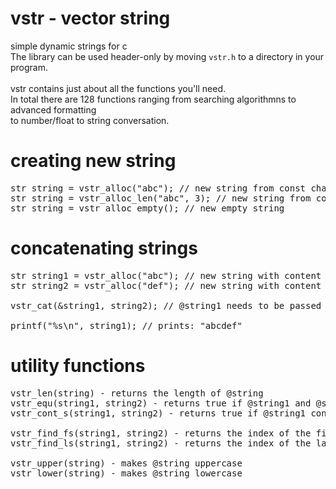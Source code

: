 # vstr - vector string
simple dynamic strings for c<br/>
The library can be used header-only by moving `vstr.h` to a directory in your program.<br/>
<br/>
vstr contains just about all the functions you'll need.<br/>
In total there are 128 functions ranging from searching algorithmns to advanced formatting<br/>
to number/float to string conversation.

# creating new string
<pre>
str string = vstr_alloc("abc"); // new string from const char*
str string = vstr_alloc_len("abc", 3); // new string from const char* with length 3
str string = vstr_alloc_empty(); // new empty string
</pre>

# concatenating strings
<pre>
str string1 = vstr_alloc("abc"); // new string with content "abc" and length 3
str string2 = vstr_alloc("def"); // new string with content "def" and length 3

vstr_cat(&string1, string2); // @string1 needs to be passed as reference here

printf("%s\n", string1); // prints: "abcdef"
</pre>

# utility functions
<pre>
vstr_len(string) - returns the length of @string
vstr_equ(string1, string2) - returns true if @string1 and @string2 are identical
vstr_cont_s(string1, string2) - returns true if @string1 contains @string2

vstr_find_fs(string1, string2) - returns the index of the first occurence of @string2 in @string1
vstr_find_ls(string1, string2) - returns the index of the last occurence of @string2 in @string1

vstr_upper(string) - makes @string uppercase
vstr_lower(string) - makes @string lowercase
</pre>
